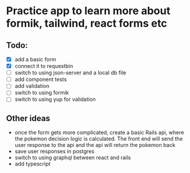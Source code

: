 # Practice app to learn more about formik, tailwind, react forms etc

## Todo:

- [x] add a basic form
- [x] connect it to requestbin
- [ ] switch to using json-server and a local db file
- [ ] add component tests
- [ ] add validation
- [ ] switch to using formik
- [ ] switch to using yup for validation

## Other ideas

- once the form gets more complicated, create a basic Rails api, where the pokemon decision logic is calculated. The front end will send the user response to the api and the api will return the pokemon back
- save user responses in postgres
- switch to using graphql between react and rails
- add typescript
